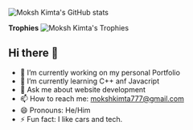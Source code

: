 ![Moksh Kimta's GitHub stats](https://github-readme-stats.vercel.app/api?username=mokshkimta21&show_icons=true&theme=radical)

**Trophies**
![Moksh Kimta's Trophies](https://github-profile-trophy.vercel.app/?username=mokshkimta21&row=2&column=3)

## Hi there 👋
- 🔭 I’m currently working on my personal Portfolio
- 🌱 I’m currently learning C++ anf Javacript
- 💬 Ask me about website development 
- 📫 How to reach me: mokshkimta777@gmail.com
- 😄 Pronouns: He/Him
- ⚡ Fun fact: I like cars and tech.
